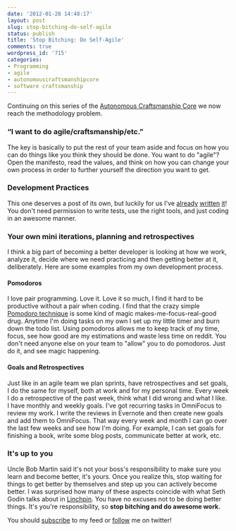 ```yaml
---
date: '2012-01-28 14:48:17'
layout: post
slug: stop-bitching-do-self-agile
status: publish
title: 'Stop Bitching: Do Self-Agile'
comments: true
wordpress_id: '715'
categories:
- Programming
- agile
- autonomouscraftsmanshipcore
- software craftsmanship
---
```


Continuing on this series of the [Autonomous Craftsmanship Core](/tag/autonomouscraftsmanshipcore/) we now reach the methodology problem.


### “I want to do agile/craftsmanship/etc.”


The key is basically to put the rest of your team aside and focus on how you can do things like you think they should be done. You want to do "agile"? Open the manifesto, read the values, and think on how you can change your own process in order to further yourself the direction you want to get.


### Development Practices


This one deserves a post of its own, but luckily for us I've [already](/2011/11/28/stop-bitching-write-those-damn-tests/) [written](/2011/12/18/stop-bitching-use-the-tools-you-want/) [it](/2011/12/30/stop-bitching-it-doesnt-always-take-two-to-pair/)! You don't need permission to write tests, use the right tools, and just coding in an awesome manner.


### Your own mini iterations, planning and retrospectives


I think a big part of becoming a better developer is looking at how we work, analyze it, decide where we need practicing and then getting better at it, deliberately. Here are some examples from my own development process.


#### Pomodoros


I love pair programming. Love it. Love it so much, I find it hard to be productive without a pair when coding. I find that the crazy simple [Pomodoro technique](http://www.pomodorotechnique.com/) is some kind of magic makes-me-focus-real-good drug. Anytime I'm doing tasks on my own I set up my little timer and burn down the todo list. Using pomodoros allows me to keep track of my time, focus, see how good are my estimations and waste less time on reddit. You don't need anyone else on your team to "allow" you to do pomodoros. Just do it, and see magic happening.


#### Goals and Retrospectives


Just like in an agile team we plan sprints, have retrospectives and set goals, I do the same for myself, both at work and for my personal time. Every week I do a retrospective of the past week, think what I did wrong and what I like. I have monthly and weekly goals. I've got recurring tasks in OmniFocus to review my work. I write the reviews in Evernote and then create new goals and add them to OmniFocus. That way every week and month I can go over the last few weeks and see how I'm doing. For example, I can set goals for finishing a book, write some blog posts, communicate better at work, etc.


### It's up to you


Uncle Bob Martin said it's not your boss's responsibility to make sure you learn and become better, it's yours. Once you realize this, stop waiting for things to get better by themselves and step up you can actively become better. I was surprised how many of these aspects coincide with what Seth Godin talks about in [Linchpin](http://www.amazon.com/gp/product/1591843162/ref=as_li_ss_tl?ie=UTF8&tag=thcodu02-20&linkCode=as2&camp=1789&creative=390957&creativeASIN=1591843162)<img src="http://www.assoc-amazon.com/e/ir?t=thcodu02-20&l=as2&o=1&a=1591843162" style="width: 0; height: 0; display: none; border: none !important;"/>. You have no excuses not to be doing better things. It's you're responsibility, so **stop bitching and do awesome work.**

You should [subscribe](http://feeds.feedburner.com/TheCodeDump) to my feed or [follow](http://twitter.com/avivby) me on twitter!
